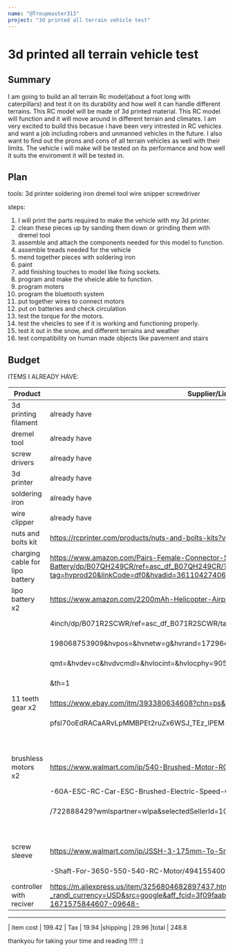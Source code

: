 ```yaml
---
name: "@Troupmaster313"
project: "3d printed all terrain vehicle test"
---
```


# 3d printed all terrain vehicle test
## Summary
I am going to build an all terrain Rc model(about a foot long with caterpillars) and test it on its durability and how well it can handle different terrains. This RC model will be made of 3d printed material. This RC model will function and it will move around in different terrain and climates. I am very excited to build this becasue i have been very intrested in RC vehicles and want a job including robers and unmanned vehicles in the future. I also want to find out the prons and cons of all terrain vehicles as well with their limits. The vehicle i will make will be tested on its performance and how well it suits the enviroment it will be tested in. 


## Plan
tools: 
3d printer
soldering iron
dremel tool
wire snipper
screwdriver 

steps:

1. I will print the parts required to make the vehicle with my 3d printer. 
2. clean these pieces up by sanding them down or grinding them with dremel tool
3. assemble and attach the components needed for this model to function. 
4. assemble treads needed for the vehicle
5. mend together pieces with soldering iron
6. paint 
7. add finishing touches to model like fixing sockets.
8. program and make the vheicle able to function. 
9. program moters
10. program the bluetooth system 
11. put together wires to connect motors 
12. put on batteries and check circulation
13. test the torque for the motors.
14. test the vheicles to see if it is working and functioning properly.  
15. test it out in the snow, and different terrains and weather 
16. test compatibility on human made objects like pavement and stairs



## Budget
ITEMS I ALREADY HAVE:

| Product                               | Supplier/Link                                                                   | Cost  | shipping
| --------------------------------------|---------------------------------------------------------------------------------| ------|----------
| 3d printing filament                  |already have                                                                     | none  |
| dremel tool                           |already have                                                                     | none  |  
| screw drivers                         |already have                                                                     | none  | 
| 3d printer                            |already have                                                                     | none  | 
| soldering iron                        |already have                                                                     | none  | 
| wire clipper                          |already have                                                                     | none  | 
| nuts and bolts kit                    |https://rcprinter.com/products/nuts-and-bolts-kits?variant=42702968717473        | 74.99 | 6.99
| charging cable for lipo battery       |https://www.amazon.com/Pairs-Female-Connector-Silicon-Battery/dp/B07QH249CR/ref=asc_df_B07QH249CR/?tag=hyprod20&linkCode=df0&hvadid=361104274063&hvpos      | 8.99  | 5.99
| lipo battery x2                       |https://www.amazon.com/2200mAh-Helicopter-Airplane-Quadcopter-4-13x1-34x0-9      |26.60  | 5.99
|                                       |4inch/dp/B071R2SCWR/ref=asc_df_B071R2SCWR/tag=hyprod20&linkCode=df0&hvadid=      |-------|
|                                       |198068753909&hvpos=&hvnetw=g&hvrand=17296433276288669141&hvpone=&hvptwo=&hv      |-------|
|                                       |qmt=&hvdev=c&hvdvcmdl=&hvlocint=&hvlocphy=9052182&hvtargid=pla-358411390062      |-------|
|                                       |&th=1                                                                            |-------|
|11 teeth gear x2                       |https://www.ebay.com/itm/393380634608?chn=ps&mkevt=1&mkcid=28&srsltid=AeTunc     |11.82  |FREE
|                                       |pfsl70oEdRACaARvLpMMBPEt2ruZx6WSJ_TEz_lPEM-jFgBEgmwnk                            |-------|
|                                       |                                                                                 |-------|
|brushless motors x2                    |https://www.walmart.com/ip/540-Brushed-Motor-RC-Crawler-Motor-35T-3-Slot-and     |56.06  |10.99
|                                       |-60A-ESC-RC-Car-ESC-Brushed-Electric-Speed-Controller-2A-BEC-for-1-10-RC-Car     |-------|
|                                       |/722888429?wmlspartner=wlpa&selectedSellerId=101044639                           |-------|
|                                       |                                                                                 |-------|
|screw sleeve                           |https://www.walmart.com/ip/JSSH-3-175mm-To-5mm-Pinion-Reducer-Sleeve-Adapter     |7.79   |free
|                                       |-Shaft-For-3650-550-540-RC-Motor/494155400?wmlspartner=wlpa&selectedSellerId     |-------|
|controller with reciver                |https://m.aliexpress.us/item/3256804682897437.html?_randl_currency=USD&src=google&aff_fcid=3f09faabbf65408d9cc01084209b5dff-1671575844607-09648-       |13.17  |FREE
------------------------------------------------------------------------------------------------------------------------------------------------------
| item cost                 | 199.42
| Tax                       | 19.94
|shipping                   | 29.96
|total                      | 248.8
 


thankyou for taking your time and reading !!!!! :)
